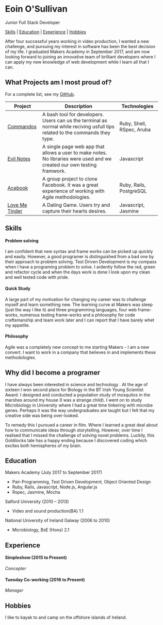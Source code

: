 # Eoin O'Sullivan
Junior Full Stack Developer

[Skills](#skills) | [Education](#education) | [Experience](#experience) | [Hobbies](#hobbies)

After four successful years working in video production, I wanted a new challenge, and pursuing my interest in software has been the best decision of my life. I graduated Makers Academy in September 2017, and am now looking forward to joining an innovative team of brilliant developers where I can apply my new knowledge of web development while I learn all that I can. 

## What Projects am I most proud of?
For a complete list, see my [GitHub](https://github.com/EOSullivanBerlin?tab=repositories).

| Project   | Description | Technologies |
|---        |---         |---           |
| [Commandos](https://github.com/EOSullivanBerlin/commandos) | A bash tool for developers. Users can us the terminal as normal while reciving usfull tips related to the commands they type. | Ruby, Shell, RSpec, Aruba |
|[Evil Notes](https://github.com/EOSullivanBerlin/notes-app)| A single page web app that allows a user to make notes. No libraries were used and we created our own testing framwork. | Javascript|
|[Acebook](https://github.com/EOSullivanBerlin/acebook-remote-july-2017)| A group project to clone Facebook. It was a great experience of working with Agile methodologies. | Ruby, Rails, PostgreSQL|
|[Love Me Tinder](https://github.com/EOSullivanBerlin/love-me-tinder)| A Dating Game. Users try and capture their hearts desires. | Javascript, Jasmine|

## Skills

#### Problem solving
I am confident that new syntax and frame works can be picked up quickly and easily. However, a good programer is distinguished from a bad one by their approach to problem solving. Test Driven Development is my compass when I have a programing problem to solve. I ardently follow the red, green and refactor cycle and when the days work is done I look upon my clean and well tested code with pride.

#### Quick Study 
A large part of my motivation for changing my career was to challenge myself and learn something new. The learning curve at Makers was steep (just the way I like it) and three programming languages, four web frame-works, numerous testing frame-works and a philosophy for code craftsmanship and team work later and I can report that I have barely whet my appetite.

#### Philosophy
Agile was a completely new concept to me starting Makers - I am a new convert. I want to work in a company that believes in and implements these methodologies.	

## Why did I become a programer
I have always been interested in science and technology . At the age of sixteen I won second place for Biology in the BT Irish Young Scientist Award. I designed and conducted a population study of mosquitos in the marshes around my house (I was a strange child). I went on to study Microbiology in University where I had a great time tinkering with microbe genes. Perhaps it was the way undergraduates are taught but I felt that my creative side was being over-looked. 

To remedy this I pursued a career in film. Where I learned a great deal about how to communicate ideas through storytelling. However, over time I realised that I missed the challenge of solving novel problems. Luckily, this Goldilocks tale has a happy ending because I discovered coding which excites both hemispheres of my brain.

## Education 
Makers Academy (July 2017 to September 2017)
* Pair-Programming, Test Driven Development, Object Oriented Design
* Ruby, Rails, Javascript, Node.js, Angular.js
* Rspec, Jasmine, Mocha

Salford University (2010 – 2013)
* Video and sound production(BA) 1.1

National University of Ireland Galway (2006 to 2010)
* Microbiology, BsE (Hons) 2.1

## Experience
#### Simpleshow (2015 to Present)    
*Concepter*  

#### Tuesday Co-working (2016 to Present)   
*Manager*  

## Hobbies
I like to kayak to and camp on the offshore islands of Ireland. 
